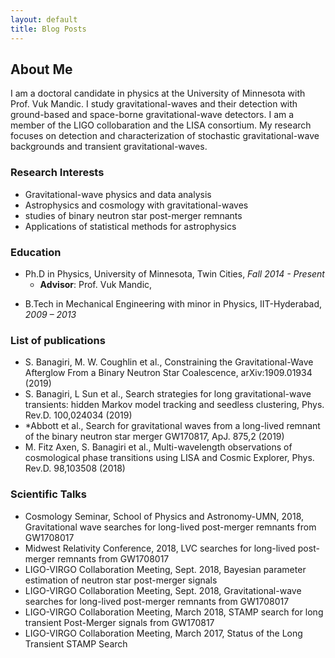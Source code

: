 ```yaml
---
layout: default
title: Blog Posts
---
```




## About Me

 I am a doctoral candidate in physics at the University of Minnesota with Prof. Vuk Mandic. I study gravitational-waves and their detection with ground-based and space-borne gravitational-wave detectors. I am a member of the LIGO collobaration and the LISA consortium. My research focuses on detection and characterization of stochastic gravitational-wave backgrounds and transient gravitational-waves.  

  
### __Research Interests__
- Gravitational-wave physics and data analysis
- Astrophysics and cosmology with gravitational-waves
- studies of binary neutron star post-merger remnants
- Applications of statistical methods for astrophysics

### __Education__
* Ph.D in Physics, University of Minnesota, Twin Cities, *Fall 2014 - Present*
    - __Advisor__: Prof. Vuk Mandic,

- B.Tech in Mechanical Engineering with minor in Physics, IIT-Hyderabad, *2009 – 2013* 


### __List of publications__

- S. Banagiri, M. W. Coughlin et al., Constraining the Gravitational-Wave Afterglow From a Binary
Neutron Star Coalescence, arXiv:1909.01934 (2019)
- S. Banagiri, L Sun et al., Search strategies for long gravitational-wave transients: hidden Markov
model tracking and seedless clustering, Phys. Rev.D. 100,024034 (2019)
- *Abbott et al., Search for gravitational waves from a long-lived remnant of the binary neutron star
merger GW170817, ApJ. 875,2 (2019)
- M. Fitz Axen, S. Banagiri et al., Multi-wavelength observations of cosmological phase transitions using
LISA and Cosmic Explorer, Phys. Rev.D. 98,103508 (2018)


### __Scientific Talks__


- Cosmology Seminar, School of Physics and Astronomy-UMN, 2018, Gravitational wave searches for long-lived post-merger remnants from GW1708017
- Midwest Relativity Conference, 2018, LVC searches for long-lived post-merger remnants from GW1708017
- LIGO-VIRGO Collaboration Meeting, Sept. 2018, Bayesian parameter estimation of neutron star post-merger signals
- LIGO-VIRGO Collaboration Meeting, Sept. 2018, Gravitational-wave searches for long-lived post-merger remnants from GW1708017
- LIGO-VIRGO Collaboration Meeting, March 2018, STAMP search for long transient Post-Merger signals from GW170817
- LIGO-VIRGO Collaboration Meeting, March 2017, Status of the Long Transient STAMP Search
